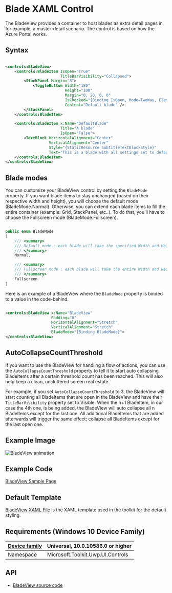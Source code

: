 # Blade XAML Control 

The BladeView provides a container to host blades as extra detail pages in, for example, a master-detail scenario. The control is based on how the Azure Portal works. 

## Syntax

```xml

<controls:BladeView>
    <controls:BladeItem IsOpen="True"
                        TitleBarVisibility="Collapsed">
        <StackPanel Margin="8">
            <ToggleButton Width="180"
                          Height="100"
                          Margin="0, 20, 0, 0"
                          IsChecked="{Binding IsOpen, Mode=TwoWay, ElementName=DefaultBlade}"
                          Content="Default blade" />
        </StackPanel>
    </controls:BladeItem>

    <controls:BladeItem x:Name="DefaultBlade" 
	                    Title="A blade"
                        IsOpen="False">
        <TextBlock HorizontalAlignment="Center"
                   VerticalAlignment="Center"
                   Style="{StaticResource SubtitleTextBlockStyle}"
                   Text="This is a blade with all settings set to default." />
    </controls:BladeItem>
</controls:BladeView>

```

## Blade modes

You can customize your BladeView control by setting the `BladeMode` property.
If you want blade items to stay unchanged (based on their respective width and height), you will choose the default mode (BladeMode.Normal).
Otherwise, you can extend each blade items to fill the entire container (example: Grid, StackPanel, etc..). To do that, you'll have to choose the Fullscreen mode (BladeMode.Fullscreen).

```csharp

public enum BladeMode
{
    /// <summary>
    /// Default mode : each blade will take the specified Width and Height
    /// </summary>
    Normal,

    /// <summary>
    /// Fullscreen mode : each blade will take the entire Width and Height of the UI control container (cf <see cref="BladeView"/>)
    /// </summary>
    Fullscreen
}

```

Here is an example of a BladeView where the `BladeMode` property is binded to a value in the code-behind.

```xml

<controls:BladeView x:Name="BladeView"
                    Padding="0"
                    HorizontalAlignment="Stretch"
                    VerticalAlignment="Stretch"
                    BladeMode="{Binding BladeMode}">
</controls:BladeView>

```

## AutoCollapseCountThreshold

If you want to use the BladeView for handling a flow of actions, you can use the `AutoCollapseCountThreshold` property to tell it to start auto collapsing BladeItems after a certain threshold count has been reached. This will also help keep a clean, uncluttered screen real estate.

For example; if you set `AutoCollapseCountThreshold` to 3, the BladeView will start counting all BladeItems that are open in the BladeView and have their `TitleBarVisibility` property set to Visible. When the n+1 BladeItem, in our case the 4th one, is being added, the BladeView will auto collapse all n BladeItems except for the last one. All additional BladeItems that are added afterwards will trigger the same effect; collapse all BladeItems except for the last open one.

## Example Image

![BladeView animation](../resources/images/Controls-BladeView.gif "BladeView")

## Example Code

[BladeView Sample Page](https://github.com/Microsoft/UWPCommunityToolkit/tree/master/Microsoft.Toolkit.Uwp.SampleApp/SamplePages/BladeView)

## Default Template 

[BladeView XAML File](https://github.com/Microsoft/UWPCommunityToolkit/blob/master/Microsoft.Toolkit.Uwp.UI.Controls/BladeView/BladeView.xaml) is the XAML template used in the toolkit for the default styling.

## Requirements (Windows 10 Device Family)

| [Device family]("http://go.microsoft.com/fwlink/p/?LinkID=526370) | Universal, 10.0.10586.0 or higher |
| --- | --- |
| Namespace | Microsoft.Toolkit.Uwp.UI.Controls |

## API

* [BladeView source code](https://github.com/Microsoft/UWPCommunityToolkit/tree/master/Microsoft.Toolkit.Uwp.UI.Controls/BladeView)

